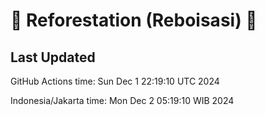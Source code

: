 
# 🌳 Reforestation (Reboisasi) 🌲

## Last Updated

GitHub Actions time: Sun Dec  1 22:19:10 UTC 2024

Indonesia/Jakarta time: Mon Dec  2 05:19:10 WIB 2024
